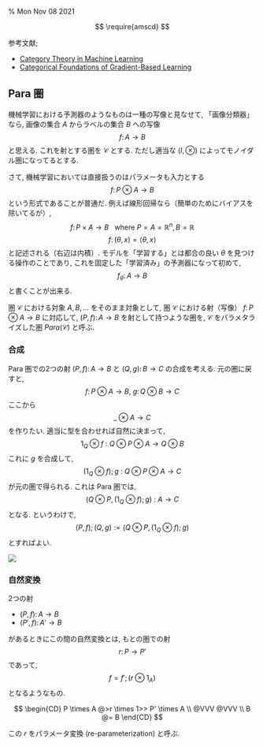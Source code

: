 % Mon Nov 08 2021

$$
\require{amscd}
$$

参考文献;

- [Category Theory in Machine Learning](https://arxiv.org/abs/2106.07032)
- [Categorical Foundations of Gradient-Based Learning](https://arxiv.org/abs/2103.01931)

## Para 圏

機械学習における予測器のようなものは一種の写像と見なせて,
「画像分類器」なら, 画像の集合 $A$ からラベルの集合 $B$ への写像
$$f \colon A \to B$$
と思える.
これを射とする圏を $\mathcal C$ とする.
ただし適当な $(I, \otimes)$ によってモノイダル圏になってるとする.

さて, 機械学習においては直接扱うのはパラメータも入力とする
$$f \colon P \otimes A \to B$$
という形式であることが普通だ.
例えば線形回帰なら（簡単のためにバイアスを除いてるが）,
$$f \colon P \times A \to B ~~ \text{ where } P=A=\mathbb R^n, B=\mathbb R$$
$$f \colon (\theta, x) = \langle \theta, x \rangle$$
と記述される（右辺は内積）.
モデルを「学習する」とは都合の良い $\theta$ を見つける操作のことであり,
これを固定した「学習済み」の予測器になって初めて,
$$f_\theta \colon A \to B$$
と書くことが出来る.

圏 $\mathcal C$ における対象 $A,B,\ldots$ をそのまま対象として,
圏 $\mathcal C$ における射（写像） $f \colon P \otimes A \to B$ に対応して,
$(P,f) \colon A \to B$ を射として持つような圏を,
$\mathcal C$ をパラメタライズした圏 $Para(\mathcal C)$ と呼ぶ.

### 合成

Para 圏での2つの射 $(P,f) \colon A \to B$ と $(Q,g) \colon B \to C$ の合成を考える.
元の圏に戻すと,
$$f \colon P \otimes A \to B ,~ g \colon Q \otimes B \to C$$
ここから
$$\_ \otimes A \to C$$
を作りたい.
適当に型を合わせれば自然に決まって,
$$1_Q \otimes f ~\colon~ Q \otimes P \otimes A \to Q \otimes B$$
これに $g$ を合成して,
$$(1_Q \otimes f) ; g ~\colon~ Q \otimes P \otimes A \to C$$
が元の圏で得られる.
これは Para 圏では,
$$(Q \otimes P, (1_Q \otimes f) ; g) ~\colon~ A \to C$$
となる. というわけで,
$$(P,f) ; (Q,g) := (Q \otimes P, (1_Q \otimes f) ; g)$$
とすればよい.

![](https://i.imgur.com/SnfVHpZ.png)

### 自然変換

2つの射

- $(P, f) \colon A \to B$
- $(P', f) \colon A' \to B$

があるときにこの間の自然変換とは, もとの圏での射
$$r \colon P \to P'$$
であって,
$$f = f' ; (r \otimes 1_A)$$
となるようなもの.

$$
\begin{CD}
P \times A @>r \times 1>> P' \times A \\
@VVV @VVV \\
B @= B
\end{CD}
$$

この $r$ をパラメータ変換 (re-parameterization) と呼ぶ.
